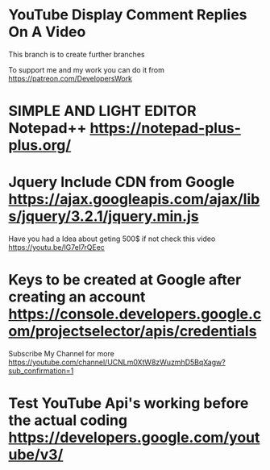 # YouTube Display Comment Replies On A Video

This branch is to create further branches

To support me and my work you can do it from https://patreon.com/DevelopersWork

# SIMPLE AND LIGHT EDITOR Notepad++ https://notepad-plus-plus.org/

# Jquery Include CDN from Google https://ajax.googleapis.com/ajax/libs/jquery/3.2.1/jquery.min.js

 Have you had a Idea about geting 500$ if not check this video https://youtu.be/lG7el7rQEec

# Keys to be created at Google after creating an account https://console.developers.google.com/projectselector/apis/credentials

Subscribe My Channel for more https://youtube.com/channel/UCNLm0XtW8zWuzmhD5BqXagw?sub_confirmation=1

# Test YouTube Api's working before the actual coding https://developers.google.com/youtube/v3/
